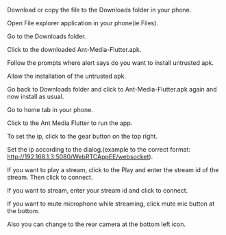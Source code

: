 Download or copy the file to the Downloads folder in your phone.

Open File explorer application in your phone(ie.Files).

Go to the Downloads folder.

Click to the downloaded Ant-Media-Flutter.apk.

Follow the prompts where alert says do you want to install untrusted apk.

Allow the installation of the untrusted apk.

Go back to Downloads folder and click to Ant-Media-Flutter.apk again and now install as usual.

Go to home tab in your phone.

Click to the Ant Media Flutter to run the app.

To set the ip, click to the gear button on the top right.

Set the ip according to the dialog.(example to the correct format: http://192.168.1.3:5080/WebRTCAppEE/websocket).

If you want to play a stream, click to the Play and enter the stream id of the stream. Then click to connect.

If you want to stream, enter your stream id and click to connect.

If you want to mute microphone while streaming, click mute mic button at the bottom.

Also you can change to the rear camera at the bottom left icon.

